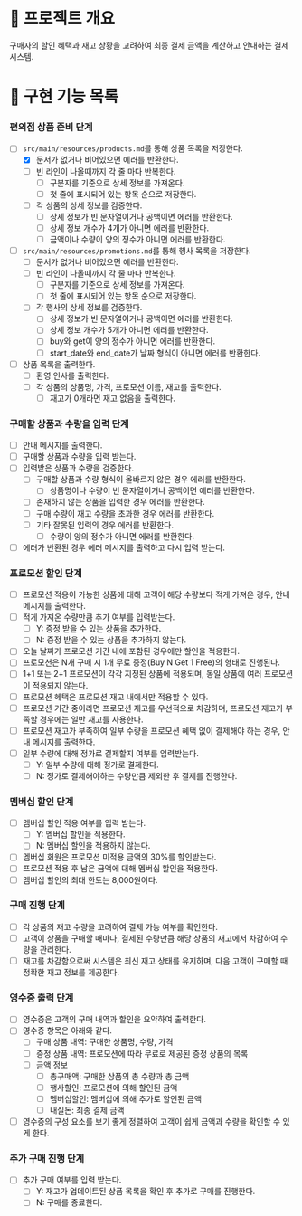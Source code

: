 # 💪 프로젝트 개요

구매자의 할인 혜택과 재고 상황을 고려하여 최종 결제 금액을 계산하고 안내하는 결제 시스템.

# 📝 구현 기능 목록

### 편의점 상품 준비 단계

- [ ] `src/main/resources/products.md`를 통해 상품 목록을 저장한다.
  - [x] 문서가 없거나 비어있으면 에러를 반환한다.
  - [ ] 빈 라인이 나올때까지 각 줄 마다 반복한다.
    - [ ] 구분자를 기준으로 상세 정보를 가져온다.
    - [ ] 첫 줄에 표시되어 있는 항목 순으로 저장한다.
  - [ ] 각 상품의 상세 정보를 검증한다.
    - [ ] 상세 정보가 빈 문자열이거나 공백이면 에러를 반환한다.
    - [ ] 상세 정보 개수가 4개가 아니면 에러를 반환한다.
    - [ ] 금액이나 수량이 양의 정수가 아니면 에러를 반환한다.
- [ ] `src/main/resources/promotions.md`를 통해 행사 목록을 저장한다.
  - [ ] 문서가 없거나 비어있으면 에러를 반환한다.
  - [ ] 빈 라인이 나올때까지 각 줄 마다 반복한다.
    - [ ] 구분자를 기준으로 상세 정보를 가져온다.
    - [ ] 첫 줄에 표시되어 있는 항목 순으로 저장한다.
  - [ ] 각 행사의 상세 정보를 검증한다.
    - [ ] 상세 정보가 빈 문자열이거나 공백이면 에러를 반환한다.
    - [ ] 상세 정보 개수가 5개가 아니면 에러를 반환한다.
    - [ ] buy와 get이 양의 정수가 아니면 에러를 반환한다.
    - [ ] start_date와 end_date가 날짜 형식이 아니면 에러를 반환한다.
- [ ] 상품 목록을 출력한다.
  - [ ] 환영 인사를 출력한다.
  - [ ] 각 상품의 상품명, 가격, 프로모션 이름, 재고를 출력한다.
    - [ ] 재고가 0개라면 재고 없음을 출력한다.

### 구매할 상품과 수량을 입력 단계

- [ ] 안내 메시지를 출력한다.
- [ ] 구매할 상품과 수량을 입력 받는다.
- [ ] 입력받은 상품과 수량을 검증한다.
  - [ ] 구매할 상품과 수량 형식이 올바르지 않은 경우 에러를 반환한다.
    - [ ] 상품명이나 수량이 빈 문자열이거나 공백이면 에러를 반환한다.
  - [ ] 존재하지 않는 상품을 입력한 경우 에러를 반환한다.
  - [ ] 구매 수량이 재고 수량을 초과한 경우 에러를 반환한다.
  - [ ] 기타 잘못된 입력의 경우 에러를 반환한다.
    - [ ] 수량이 양의 정수가 아니면 에러를 반환한다.
- [ ] 에러가 반환된 경우 에러 메시지를 출력하고 다시 입력 받는다.

### 프로모션 할인 단계

- [ ] 프로모션 적용이 가능한 상품에 대해 고객이 해당 수량보다 적게 가져온 경우, 안내 메시지를 출력한다.
- [ ] 적게 가져온 수량만큼 추가 여부를 입력받는다.
  - [ ] Y: 증정 받을 수 있는 상품을 추가한다.
  - [ ] N: 증정 받을 수 있는 상품을 추가하지 않는다.
- [ ] 오늘 날짜가 프로모션 기간 내에 포함된 경우에만 할인을 적용한다.
- [ ] 프로모션은 N개 구매 시 1개 무료 증정(Buy N Get 1 Free)의 형태로 진행된다.
- [ ] 1+1 또는 2+1 프로모션이 각각 지정된 상품에 적용되며, 동일 상품에 여러 프로모션이 적용되지 않는다.
- [ ] 프로모션 혜택은 프로모션 재고 내에서만 적용할 수 있다.
- [ ] 프로모션 기간 중이라면 프로모션 재고를 우선적으로 차감하며, 프로모션 재고가 부족할 경우에는 일반 재고를 사용한다.
- [ ] 프로모션 재고가 부족하여 일부 수량을 프로모션 혜택 없이 결제해야 하는 경우, 안내 메시지를 출력한다.
- [ ] 일부 수량에 대해 정가로 결제할지 여부를 입력받는다.
  - [ ] Y: 일부 수량에 대해 정가로 결제한다.
  - [ ] N: 정가로 결제해야하는 수량만큼 제외한 후 결제를 진행한다.

### 멤버십 할인 단계

- [ ] 멤버십 할인 적용 여부를 입력 받는다.
  - [ ] Y: 멤버십 할인을 적용한다.
  - [ ] N: 멤버십 할인을 적용하지 않는다.
- [ ] 멤버십 회원은 프로모션 미적용 금액의 30%를 할인받는다.
- [ ] 프로모션 적용 후 남은 금액에 대해 멤버십 할인을 적용한다.
- [ ] 멤버십 할인의 최대 한도는 8,000원이다.

### 구매 진행 단계

- [ ] 각 상품의 재고 수량을 고려하여 결제 가능 여부를 확인한다.
- [ ] 고객이 상품을 구매할 때마다, 결제된 수량만큼 해당 상품의 재고에서 차감하여 수량을 관리한다.
- [ ] 재고를 차감함으로써 시스템은 최신 재고 상태를 유지하며, 다음 고객이 구매할 때 정확한 재고 정보를 제공한다.

### 영수증 출력 단계

- [ ] 영수증은 고객의 구매 내역과 할인을 요약하여 출력한다.
- [ ] 영수증 항목은 아래와 같다.
  - [ ] 구매 상품 내역: 구매한 상품명, 수량, 가격
  - [ ] 증정 상품 내역: 프로모션에 따라 무료로 제공된 증정 상품의 목록
  - [ ] 금액 정보
    - [ ] 총구매액: 구매한 상품의 총 수량과 총 금액
    - [ ] 행사할인: 프로모션에 의해 할인된 금액
    - [ ] 멤버십할인: 멤버십에 의해 추가로 할인된 금액
    - [ ] 내실돈: 최종 결제 금액
- [ ] 영수증의 구성 요소를 보기 좋게 정렬하여 고객이 쉽게 금액과 수량을 확인할 수 있게 한다.

### 추가 구매 진행 단계

- [ ] 추가 구매 여부를 입력 받는다.
  - [ ] Y: 재고가 업데이트된 상품 목록을 확인 후 추가로 구매를 진행한다.
  - [ ] N: 구매를 종료한다.